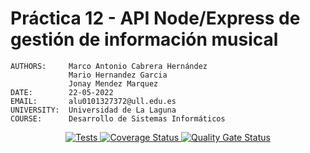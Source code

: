 # Práctica 12 - API Node/Express de gestión de información musical

```text
AUTHORS:     Marco Antonio Cabrera Hernández
             Mario Hernandez Garcia
             Jonay Mendez Marquez
DATE:        22-05-2022
EMAIL:       alu0101327372@ull.edu.es
UNIVERSITY:  Universidad de La Laguna
COURSE:      Desarrollo de Sistemas Informáticos
```

<p align='center'>
    <a href='https://github.com/ULL-ESIT-INF-DSI-2122/ull-esit-inf-dsi-21-22-prct12-music-api-grupo_r/actions/workflows/test.js.yml'>
      <img alt='Tests' src='https://github.com/ULL-ESIT-INF-DSI-2122/ull-esit-inf-dsi-21-22-prct12-music-api-grupo_r/actions/workflows/test.js.yml/badge.svg'/>
    </a>
  <a href='https://coveralls.io/github/ULL-ESIT-INF-DSI-2122/ull-esit-inf-dsi-21-22-prct12-music-api-grupo_r?branch=main'>
    <img alt='Coverage Status' src='https://coveralls.io/repos/github/ULL-ESIT-INF-DSI-2122/ull-esit-inf-dsi-21-22-prct12-music-api-grupo_r/badge.svg?branch=main'/>
  </a>

  <a href='https://sonarcloud.io/summary/new_code?id=ULL-ESIT-INF-DSI-2122_ull-esit-inf-dsi-21-22-prct12-music-api-grupo_r'>
    <img alt='Quality Gate Status' src='https://sonarcloud.io/api/project_badges/measure?project=ULL-ESIT-INF-DSI-2122_ull-esit-inf-dsi-21-22-prct12-music-api-grupo_r&metric=alert_status'/>
  </a>
</p>

